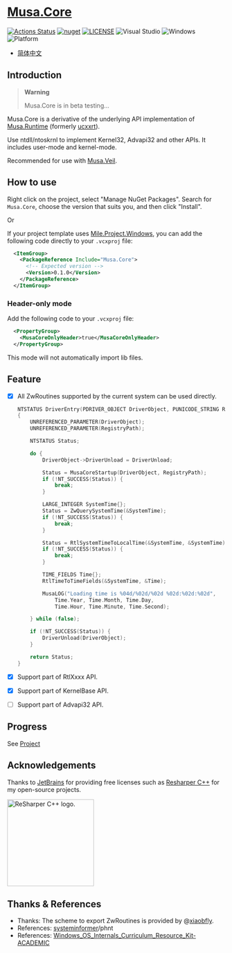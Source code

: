 # [Musa.Core](https://github.com/MiroKaku/Musa.Core)

[![Actions Status](https://github.com/MiroKaku/Musa.Core/workflows/build/badge.svg)](https://github.com/MiroKaku/Musa.Core/actions)
[![nuget](https://img.shields.io/nuget/v/Musa.Core)](https://www.nuget.org/packages/Musa.Core/)
[![LICENSE](https://img.shields.io/badge/license-MIT-blue.svg)](https://github.com/MiroKaku/Musa.Core/blob/main/LICENSE)
![Visual Studio](https://img.shields.io/badge/Visual%20Studio-2022-purple.svg)
![Windows](https://img.shields.io/badge/Windows-10+-orange.svg)
![Platform](https://img.shields.io/badge/Windows-X86%7CX64%7CARM64-%23FFBCD9)

* [简体中文](https://github.com/MiroKaku/Musa.Core/blob/main/README.zh-CN.md)

## Introduction

> **Warning**
> 
> Musa.Core is in beta testing...

Musa.Core is a derivative of the underlying API implementation of [Musa.Runtime](https://github.com/MiroKaku/Musa.Runtime) (formerly [ucxxrt](https://github.com/MiroKaku/ucxxrt)).

Use ntdll/ntoskrnl to implement Kernel32, Advapi32 and other APIs. It includes user-mode and kernel-mode.

Recommended for use with [Musa.Veil](https://github.com/MiroKaku/Veil).

## How to use

Right click on the project, select "Manage NuGet Packages".
Search for `Musa.Core`, choose the version that suits you, and then click "Install".

Or

If your project template uses [Mile.Project.Windows](https://github.com/ProjectMile/Mile.Project.Windows), you can add the following code directly to your `.vcxproj` file:

```XML
  <ItemGroup>
    <PackageReference Include="Musa.Core">
      <!-- Expected version -->
      <Version>0.1.0</Version>
    </PackageReference>
  </ItemGroup>
```

### Header-only mode

Add the following code to your `.vcxproj` file:

```XML
  <PropertyGroup>
    <MusaCoreOnlyHeader>true</MusaCoreOnlyHeader>
  </PropertyGroup>
```

This mode will not automatically import lib files.

## Feature

- [x] All ZwRoutines supported by the current system can be used directly.
    ```C
    NTSTATUS DriverEntry(PDRIVER_OBJECT DriverObject, PUNICODE_STRING RegistryPath)
    {
        UNREFERENCED_PARAMETER(DriverObject);
        UNREFERENCED_PARAMETER(RegistryPath);

        NTSTATUS Status;

        do {
            DriverObject->DriverUnload = DriverUnload;

            Status = MusaCoreStartup(DriverObject, RegistryPath);
            if (!NT_SUCCESS(Status)) {
                break;
            }

            LARGE_INTEGER SystemTime{};
            Status = ZwQuerySystemTime(&SystemTime);
            if (!NT_SUCCESS(Status)) {
                break;
            }

            Status = RtlSystemTimeToLocalTime(&SystemTime, &SystemTime);
            if (!NT_SUCCESS(Status)) {
                break;
            }

            TIME_FIELDS Time{};
            RtlTimeToTimeFields(&SystemTime, &Time);

            MusaLOG("Loading time is %04d/%02d/%02d %02d:%02d:%02d",
                Time.Year, Time.Month, Time.Day,
                Time.Hour, Time.Minute, Time.Second);

        } while (false);

        if (!NT_SUCCESS(Status)) {
            DriverUnload(DriverObject);
        }

        return Status;
    }
    ```

- [x] Support part of RtlXxxx API.
- [x] Support part of KernelBase API.
- [ ] Support part of Advapi32 API.

## Progress
See [Project](https://github.com/users/MiroKaku/projects/1/views/1)

## Acknowledgements

Thanks to [JetBrains](https://www.jetbrains.com/?from=meesong) for providing free licenses such as [Resharper C++](https://www.jetbrains.com/resharper-cpp/?from=meesong) for my open-source projects.

[<img src="https://resources.jetbrains.com/storage/products/company/brand/logos/ReSharperCPP_icon.png" alt="ReSharper C++ logo." width=200>](https://www.jetbrains.com/?from=meesong)

## Thanks & References
* Thanks: The scheme to export ZwRoutines is provided by @[xiaobfly](https://github.com/xiaobfly).
* References: [systeminformer](https://github.com/winsiderss/systeminformer)/phnt
* References: [Windows_OS_Internals_Curriculum_Resource_Kit-ACADEMIC](https://github.com/MeeSong/Windows_OS_Internals_Curriculum_Resource_Kit-ACADEMIC)
